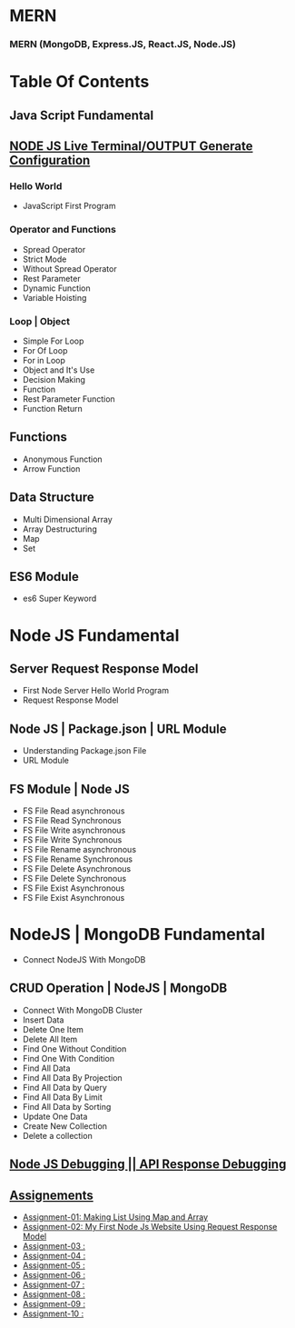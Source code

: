 # MERN
### MERN (MongoDB, Express.JS, React.JS, Node.JS)
# Table Of Contents
## Java Script Fundamental
## [NODE JS Live Terminal/OUTPUT Generate Configuration](https://github.com/Ruman-Hossain/MERN/tree/master/000_Support)
### Hello World
- JavaScript First Program
### Operator and Functions
- Spread Operator
- Strict Mode
- Without Spread Operator
- Rest Parameter
- Dynamic Function
- Variable Hoisting
### Loop  | Object
- Simple For Loop
- For Of Loop
- For in Loop
- Object and It's Use
- Decision Making
- Function
- Rest Parameter Function
- Function Return
## Functions
- Anonymous Function
- Arrow Function
## Data Structure
- Multi Dimensional Array
- Array Destructuring
- Map
- Set
## ES6 Module
- es6 Super Keyword

# Node JS Fundamental
## Server Request Response Model
- First Node Server Hello World Program
- Request Response Model
## Node JS | Package.json | URL Module
- Understanding Package.json File
- URL Module
## FS Module | Node JS
- FS File Read asynchronous
- FS File Read Synchronous
- FS File Write asynchronous
- FS File Write Synchronous
- FS File Rename asynchronous
- FS File Rename Synchronous
- FS File Delete Asynchronous
- FS File Delete Synchronous
- FS File Exist Asynchronous
- FS File Exist Asynchronous
# NodeJS | MongoDB Fundamental
- Connect NodeJS With MongoDB
## CRUD Operation | NodeJS | MongoDB
- Connect With MongoDB Cluster
- Insert Data
- Delete One Item
- Delete All Item
- Find One Without Condition
- Find One With Condition
- Find All Data
- Find All Data By Projection
- Find All Data by Query
- Find All Data By Limit
- Find All Data by Sorting
- Update One Data
- Create New Collection
- Delete a collection
## [Node JS Debugging || API Response Debugging](https://github.com/Ruman-Hossain/MERN/tree/master/019_NodeJS_fun_NodeJS_Debugging/01_nodeJS_debugging)
## [Assignements]()
- [Assignment-01: Making List Using Map and Array](https://github.com/Ruman-Hossain/MERN/tree/master/Assignments/01_MakingListUsingMapAndArray)
- [Assignment-02: My First Node Js Website Using Request Response Model](https://github.com/Ruman-Hossain/MERN/tree/master/Assignments/02_my_first_nodejs_request_response)
- [Assignment-03 : ]()
- [Assignment-04 : ]()
- [Assignment-05 : ]()
- [Assignment-06 : ]()
- [Assignment-07 : ]()
- [Assignment-08 : ]()
- [Assignment-09 : ]()
- [Assignment-10 : ]()